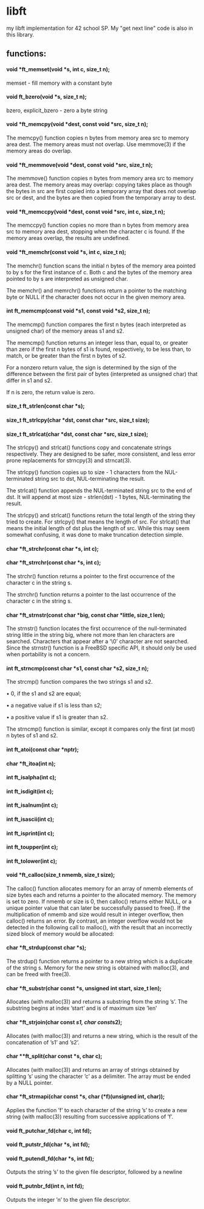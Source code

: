 # libft
my libft implementation for 42 school SP. My "get next line" code is also in this library.

## functions:

#### void	*ft_memset(void *s, int c, size_t n);
memset - fill memory with a constant byte

#### void	ft_bzero(void *s, size_t n);
bzero, explicit_bzero - zero a byte string

#### void	*ft_memcpy(void *dest, const void *src, size_t n);
The  memcpy()  function  copies n bytes from memory area src to memory area dest.  The memory areas must not overlap.  Use memmove(3) if the memory areas do overlap.

#### void	*ft_memmove(void *dest, const void *src, size_t n);
The  memmove()  function  copies n bytes from memory area src to memory area dest.  The memory areas may overlap: copying takes place as though the bytes in src are first copied into a temporary array that does not overlap src or dest, and the  bytes  are then copied from the temporary array to dest.

#### void	*ft_memccpy(void *dest, const void *src, int c, size_t n);
The  memccpy()  function copies no more than n bytes from memory area src to memory area dest, stopping when the character c is found. If the memory areas overlap, the results are undefined.

#### void	*ft_memchr(const void *s, int c, size_t n);
The memchr() function scans the initial n bytes of the memory area pointed to by s for the first instance of c.  Both c and the bytes of the memory area pointed to by s are interpreted as unsigned char. 

The memchr() and memrchr() functions return a pointer to the matching byte or NULL if the character does not occur in the given memory area.

#### int	ft_memcmp(const void *s1, const void *s2, size_t n);
The memcmp() function compares the first n bytes (each interpreted as unsigned char) of the memory areas s1 and s2.

The memcmp() function returns an integer less than, equal to, or greater than zero if the first n bytes of s1 is found, respectively, to be less than, to match, or be greater than the first n bytes of s2.

For a nonzero return value, the sign is determined by the sign of the difference between the first pair of  bytes  (interpreted as unsigned char) that differ in s1 and s2.

If n is zero, the return value is zero.

#### size_t	ft_strlen(const char *s);

#### size_t	ft_strlcpy(char *dst, const char *src, size_t size);
#### size_t	ft_strlcat(char *dst, const char *src, size_t size);

The strlcpy() and strlcat() functions copy and concatenate strings respectively.  They are designed to be safer, more consistent, and less error prone replacements for strncpy(3) and strncat(3). 

The strlcpy() function copies up to size - 1 characters from the NUL-terminated string src to dst, NUL-terminating the result.

The strlcat() function appends the NUL-terminated string src to the end of dst.  It will append at most size - strlen(dst) - 1 bytes, NUL-terminating the result.

The strlcpy() and strlcat() functions return the total length of the string they tried to create.  For strlcpy() that means the length of src.  For strlcat() that means the initial length of dst plus the length of src.  While this may seem somewhat confusing, it was done to make truncation detection simple.

#### char	*ft_strchr(const char *s, int c);
#### char	*ft_strrchr(const char *s, int c);

The strchr() function returns a pointer to the first occurrence of the character c in the string s.

The strrchr() function returns a pointer to the last occurrence of the character c in the string s.

#### char	*ft_strnstr(const char *big, const char *little, size_t len);
The strnstr() function locates the first occurrence of the null-terminated string little in the string big, where not more than len characters are searched.  Characters that appear after a ‘\0’ character are not searched.  Since the strnstr() function is a FreeBSD specific API, it should only be used when portability is not a concern.

#### int	ft_strncmp(const char *s1, const char *s2, size_t n);
The strcmp() function compares the two strings s1 and s2.

• 0, if the s1 and s2 are equal;

• a negative value if s1 is less than s2;

• a positive value if s1 is greater than s2.

The strncmp() function is similar, except it compares only the first (at most) n bytes of s1 and s2.

#### int	ft_atoi(const char *nptr);

#### char	*ft_itoa(int n);

#### int	ft_isalpha(int c);

#### int	ft_isdigit(int c);

#### int	ft_isalnum(int c);

#### int	ft_isascii(int c);

#### int	ft_isprint(int c);

#### int	ft_toupper(int c);

#### int	ft_tolower(int c);

#### void	*ft_calloc(size_t nmemb, size_t size);

The calloc() function allocates memory for an array of nmemb elements of size bytes each and returns a pointer to the allocated memory.  The  memory is set to zero.  If nmemb or size is 0, then calloc() returns either NULL, or a unique pointer value that can later be successfully passed to free().  If the multiplication of nmemb and size would result  in  integer  overflow,  then calloc()  returns an error.  By contrast, an integer overflow would not be detected in the following call to malloc(), with the result that an incorrectly sized block of memory would be allocated:

#### char	*ft_strdup(const char *s);
The strdup() function returns a pointer to a new string which is a duplicate of the string s.  Memory for the new string is obtained with malloc(3), and can be freed with free(3).

#### char	*ft_substr(char const *s, unsigned int start, size_t len);
Allocates (with malloc(3)) and returns a substring from the string ’s’.
The substring begins at index ’start’ and is of maximum size ’len’

#### char	*ft_strjoin(char const *s1, char const*s2);
Allocates (with malloc(3)) and returns a new
string, which is the result of the concatenation
of ’s1’ and ’s2’.

#### char	**ft_split(char const *s, char c);
Allocates (with malloc(3)) and returns an array of strings obtained by splitting ’s’ using the
character ’c’ as a delimiter. The array must be ended by a NULL pointer.

#### char	*ft_strmapi(char const *s, char (*f)(unsigned int, char));
Applies the function ’f’ to each character of the
string ’s’ to create a new string (with malloc(3))
resulting from successive applications of ’f’.

#### void	ft_putchar_fd(char c, int fd);

#### void	ft_putstr_fd(char *s, int fd);

#### void	ft_putendl_fd(char *s, int fd);
Outputs the string ’s’ to the given file
descriptor, followed by a newline

#### void	ft_putnbr_fd(int n, int fd);
Outputs the integer ’n’ to the given file
descriptor.
